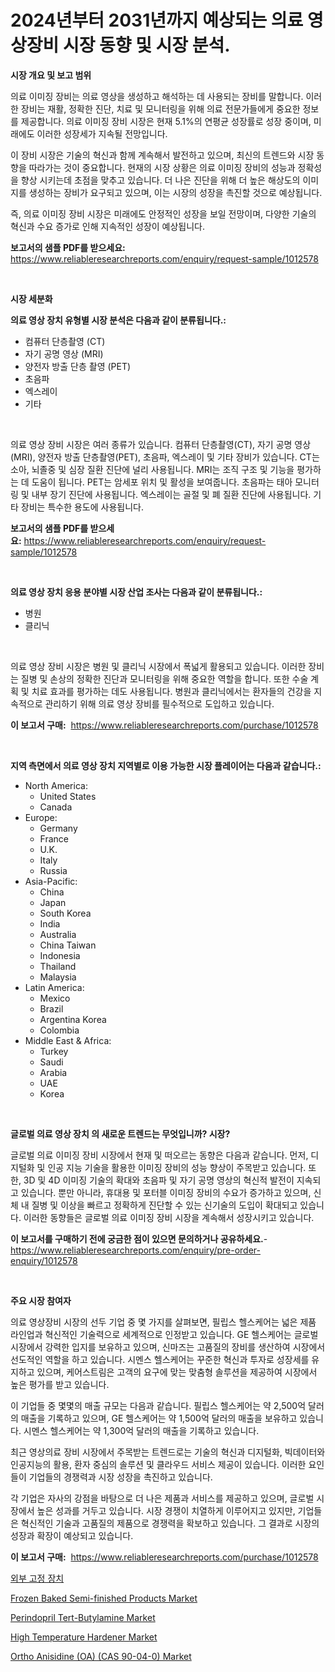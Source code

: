 <p><h1>2024년부터 2031년까지 예상되는 의료 영상장비 시장 동향 및 시장 분석.</h1></p><p><strong>시장 개요 및 보고 범위</strong></p>
<p><p>의료 이미징 장비는 의료 영상을 생성하고 해석하는 데 사용되는 장비를 말합니다. 이러한 장비는 재활, 정확한 진단, 치료 및 모니터링을 위해 의료 전문가들에게 중요한 정보를 제공합니다. 의료 이미징 장비 시장은 현재 5.1%의 연평균 성장률로 성장 중이며, 미래에도 이러한 성장세가 지속될 전망입니다. </p><p>이 장비 시장은 기술의 혁신과 함께 계속해서 발전하고 있으며, 최신의 트렌드와 시장 동향을 따라가는 것이 중요합니다. 현재의 시장 상황은 의료 이미징 장비의 성능과 정확성을 향상 시키는데 초점을 맞추고 있습니다. 더 나은 진단을 위해 더 높은 해상도의 이미지를 생성하는 장비가 요구되고 있으며, 이는 시장의 성장을 촉진할 것으로 예상됩니다. </p><p>즉, 의료 이미징 장비 시장은 미래에도 안정적인 성장을 보일 전망이며, 다양한 기술의 혁신과 수요 증가로 인해 지속적인 성장이 예상됩니다.</p></p>
<p><strong>보고서의 샘플 PDF를 받으세요:</strong> <a href="https://www.reliableresearchreports.com/enquiry/request-sample/1012578">https://www.reliableresearchreports.com/enquiry/request-sample/1012578</a></p>
<p>&nbsp;</p>
<p><strong>시장 세분화</strong></p>
<p><strong>의료 영상 장치 유형별 시장 분석은 다음과 같이 분류됩니다.:</strong></p>
<p><ul><li>컴퓨터 단층촬영 (CT)</li><li>자기 공명 영상 (MRI)</li><li>양전자 방출 단층 촬영 (PET)</li><li>초음파</li><li>엑스레이</li><li>기타</li></ul></p>
<p>&nbsp;</p>
<p><p>의료 영상 장비 시장은 여러 종류가 있습니다. 컴퓨터 단층촬영(CT), 자기 공명 영상(MRI), 양전자 방출 단층촬영(PET), 초음파, 엑스레이 및 기타 장비가 있습니다. CT는 소아, 뇌졸중 및 심장 질환 진단에 널리 사용됩니다. MRI는 조직 구조 및 기능을 평가하는 데 도움이 됩니다. PET는 암세포 위치 및 활성을 보여줍니다. 초음파는 태아 모니터링 및 내부 장기 진단에 사용됩니다. 엑스레이는 골절 및 폐 질환 진단에 사용됩니다. 기타 장비는 특수한 용도에 사용됩니다.</p></p>
<p><strong>보고서의 샘플 PDF를 받으세요:</strong>&nbsp;<a href="https://www.reliableresearchreports.com/enquiry/request-sample/1012578">https://www.reliableresearchreports.com/enquiry/request-sample/1012578</a></p>
<p>&nbsp;</p>
<p><strong> 의료 영상 장치 응용 분야별 시장 산업 조사는 다음과 같이 분류됩니다.:</strong></p>
<p><ul><li>병원</li><li>클리닉</li></ul></p>
<p>&nbsp;</p>
<p><p>의료 영상 장비 시장은 병원 및 클리닉 시장에서 폭넓게 활용되고 있습니다. 이러한 장비는 질병 및 손상의 정확한 진단과 모니터링을 위해 중요한 역할을 합니다. 또한 수술 계획 및 치료 효과를 평가하는 데도 사용됩니다. 병원과 클리닉에서는 환자들의 건강을 지속적으로 관리하기 위해 의료 영상 장비를 필수적으로 도입하고 있습니다.</p></p>
<p><strong>이 보고서 구매:</strong>&nbsp; <a href="https://www.reliableresearchreports.com/purchase/1012578">https://www.reliableresearchreports.com/purchase/1012578</a></p>
<p>&nbsp;</p>
<p><strong>지역 측면에서 의료 영상 장치 지역별로 이용 가능한 시장 플레이어는 다음과 같습니다.:</strong></p>
<p><ul>
    <li>
        North America:
        <ul>
            <li>United States</li>
            <li>Canada</li>
        </ul>
    </li>
    <li>
        Europe:
        <ul>
            <li>Germany</li>
            <li>France</li>
            <li>U.K.</li>
            <li>Italy</li>
            <li>Russia</li>
        </ul>
    </li>
    <li>
        Asia-Pacific:
        <ul>
            <li>China</li>
            <li>Japan</li>
            <li>South Korea</li>
            <li>India</li>
            <li>Australia</li>
            <li>China Taiwan</li>
            <li>Indonesia</li>
            <li>Thailand</li>
            <li>Malaysia</li>
        </ul>
    </li>
    <li>
        Latin America:
        <ul>
            <li>Mexico</li>
            <li>Brazil</li>
            <li>Argentina Korea</li>
            <li>Colombia</li>
        </ul>
    </li>
    <li>
        Middle East & Africa:
        <ul>
            <li>Turkey</li>
            <li>Saudi</li>
            <li>Arabia</li>
            <li>UAE</li>
            <li>Korea</li>
        </ul>
    </li>
    </ul></p>
<p>&nbsp;</p>
<p><strong>글로벌 의료 영상 장치 의 새로운 트렌드는 무엇입니까? 시장?</strong></p>
<p><p>글로벌 의료 이미징 장비 시장에서 현재 및 떠오르는 동향은 다음과 같습니다. 먼저, 디지털화 및 인공 지능 기술을 활용한 이미징 장비의 성능 향상이 주목받고 있습니다. 또한, 3D 및 4D 이미징 기술의 확대와 초음파 및 자기 공명 영상의 혁신적 발전이 지속되고 있습니다. 뿐만 아니라, 휴대용 및 포터블 이미징 장비의 수요가 증가하고 있으며, 신체 내 질병 및 이상을 빠르고 정확하게 진단할 수 있는 신기술의 도입이 확대되고 있습니다. 이러한 동향들은 글로벌 의료 이미징 장비 시장을 계속해서 성장시키고 있습니다.</p></p>
<p><strong>이 보고서를 구매하기 전에 궁금한 점이 있으면 문의하거나 공유하세요.</strong>- <a href="https://www.reliableresearchreports.com/enquiry/pre-order-enquiry/1012578">https://www.reliableresearchreports.com/enquiry/pre-order-enquiry/1012578</a></p>
<p>&nbsp;</p>
<p><strong>주요 시장 참여자</strong></p>
<p><p>의료 영상장비 시장의 선두 기업 중 몇 가지를 살펴보면, 필립스 헬스케어는 넓은 제품 라인업과 혁신적인 기술력으로 세계적으로 인정받고 있습니다. GE 헬스케어는 글로벌 시장에서 강력한 입지를 보유하고 있으며, 신마즈는 고품질의 장비를 생산하여 시장에서 선도적인 역할을 하고 있습니다. 시멘스 헬스케어는 꾸준한 혁신과 투자로 성장세를 유지하고 있으며, 케어스트림은 고객의 요구에 맞는 맞춤형 솔루션을 제공하여 시장에서 높은 평가를 받고 있습니다. </p><p>이 기업들 중 몇몇의 매출 규모는 다음과 같습니다. 필립스 헬스케어는 약 2,500억 달러의 매출을 기록하고 있으며, GE 헬스케어는 약 1,500억 달러의 매출을 보유하고 있습니다. 시멘스 헬스케어는 약 1,300억 달러의 매출을 기록하고 있습니다.</p><p>최근 영상의료 장비 시장에서 주목받는 트렌드로는 기술의 혁신과 디지털화, 빅데이터와 인공지능의 활용, 환자 중심의 솔루션 및 클라우드 서비스 제공이 있습니다. 이러한 요인들이 기업들의 경쟁력과 시장 성장을 촉진하고 있습니다.</p><p>각 기업은 자사의 강점을 바탕으로 더 나은 제품과 서비스를 제공하고 있으며, 글로벌 시장에서 높은 성과를 거두고 있습니다. 시장 경쟁이 치열하게 이루어지고 있지만, 기업들은 혁신적인 기술과 고품질의 제품으로 경쟁력을 확보하고 있습니다. 그 결과로 시장의 성장과 확장이 예상되고 있습니다.</p></p>
<p><strong>이 보고서 구매:</strong>&nbsp;&nbsp;<a href="https://www.reliableresearchreports.com/purchase/1012578">https://www.reliableresearchreports.com/purchase/1012578</a></p>
<p><p><a href="https://github.com/trmesnao7959541/Market-Research-Report-List-1/blob/main/67744731570.md">외부 고정 장치</a></p><p><a href="https://view.publitas.com/reportprime-1/frozen-baked-semi-finished-products-market-research-report-provides-critical-insights-that-can-help-shape-business-development-and-investment-strategies/">Frozen Baked Semi-finished Products Market</a></p><p><a href="https://florentine-yuzu-f42.notion.site/Perindopril-Tert-Butylamine-Market-Share-Market-New-Trends-Analysis-Report-By-Type-By-Application-82914e7c8ea845179f5ce41550bc4fe5">Perindopril Tert-Butylamine Market</a></p><p><a href="https://github.com/PeterParrish5/Market-Research-Report-List-4/blob/main/high-temperature-hardener-market.md">High Temperature Hardener Market</a></p><p><a href="https://issuu.com/reportprime-2/docs/ortho-anisidine-oa-cas-90-04-0-market-size-2030.pp">Ortho Anisidine (OA) (CAS 90-04-0) Market</a></p></p>
